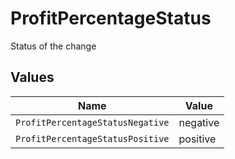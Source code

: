 # ProfitPercentageStatus

Status of the change


## Values

| Name                             | Value                            |
| -------------------------------- | -------------------------------- |
| `ProfitPercentageStatusNegative` | negative                         |
| `ProfitPercentageStatusPositive` | positive                         |